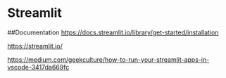 # Streamlit

##Documentation
https://docs.streamlit.io/library/get-started/installation 


https://streamlit.io/


https://medium.com/geekculture/how-to-run-your-streamlit-apps-in-vscode-3417da669fc
